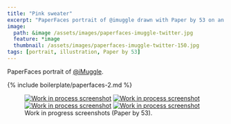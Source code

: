 ```yaml
---
title: "Pink sweater"
excerpt: "PaperFaces portrait of @imuggle drawn with Paper by 53 on an iPad."
image: 
  path: &image /assets/images/paperfaces-imuggle-twitter.jpg 
  feature: *image
  thumbnail: /assets/images/paperfaces-imuggle-twitter-150.jpg
tags: [portrait, illustration, Paper by 53]
---
```


PaperFaces portrait of [@iMuggle](http://twitter.com/iMuggle).

{% include boilerplate/paperfaces-2.md %}

<figure class="half">
	<a href="/assets/images/paperfaces-imuggle-process-1-lg.jpg"><img src="/assets/images/paperfaces-imuggle-process-1-600.jpg" alt="Work in process screenshot"></a>
	<a href="/assets/images/paperfaces-imuggle-process-2-lg.jpg"><img src="/assets/images/paperfaces-imuggle-process-2-600.jpg" alt="Work in process screenshot"></a>
	<a href="/assets/images/paperfaces-imuggle-process-3-lg.jpg"><img src="/assets/images/paperfaces-imuggle-process-3-600.jpg" alt="Work in process screenshot"></a>
	<a href="/assets/images/paperfaces-imuggle-process-4-lg.jpg"><img src="/assets/images/paperfaces-imuggle-process-4-600.jpg" alt="Work in process screenshot"></a>
	<figcaption>Work in progress screenshots (Paper by 53).</figcaption>
</figure>
